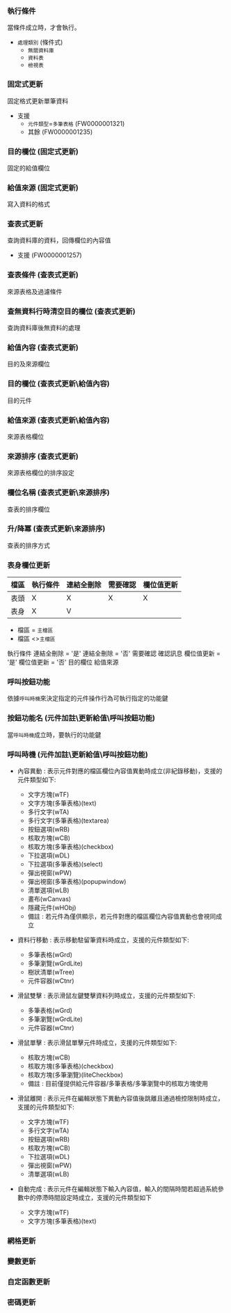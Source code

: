 ### <div id="logical">執行條件</div>

當條件成立時，才會執行。

* `處理類別` <path>(條件式)</path>
    * `無關資料庫`
    * `資料表`
    * `檢視表`

### <div id="fixedup">固定式更新</div>

固定格式更新單筆資料
* 支援 
    * `元件類型`=`多筆表格` <ic>(FW0000001321)</ic>
    * 其餘 <ic>(FW0000001235)</ic>

### <div id="fixedup_fld">目的欄位 <path>(固定式更新)</path></div>

固定的給值欄位

### <div id="fixedup_src">給值來源 <path>(固定式更新)</path></div>

寫入資料的格式

### <div id="queryup">查表式更新</div>

查詢資料庫的資料，回傳欄位的內容值

* 支援 <ic>(FW0000001257)</ic>

### <div id="queryup_tbl">查表條件 <path>(查表式更新)</path></div>

來源表格及過濾條件

### <div id="queryup_clear">查無資料行時清空目的欄位 <path>(查表式更新)</path></div>

查詢資料庫後無資料的處理

### <div id="queryup_fld">給值內容 <path>(查表式更新)</path></div>

目的及來源欄位

### <div id="queryup_fld_pur">目的欄位 <path>(查表式更新\給值內容)</path></div>

目的元件

### <div id="queryup_fld_src">給值來源 <path>(查表式更新\給值內容)</path></div>

來源表格欄位

### <div id="queryup_order">來源排序 <path>(查表式更新)</path></div>

來源表格欄位的排序設定

### <div id="queryup_order">欄位名稱 <path>(查表式更新\來源排序)</path></div>

查表的排序欄位

### <div id="queryup_order">升/降冪 <path>(查表式更新\來源排序)</path></div>

查表的排序方式

### <div id="bodyup">表身欄位更新</div>

|檔區|執行條件|連結全刪除|需要確認|欄位值更新|
|--|--|--|--|--|
|表頭|X|X|X|X|
|表身|X|V|

* 檔區 = `主檔區`
* 檔區 <>`主檔區`

執行條件
連結全刪除 = '是'
連結全刪除 = '否'
需要確認
確認訊息
欄位值更新 = '是'
欄位值更新 = '否'
目的欄位
給值來源

### <div id="btnup">呼叫按鈕功能</div>
依據`呼叫時機`來決定指定的元件操作行為可執行指定的功能鍵

### <div id="btnup_funkey">按鈕功能名 <path>(元件加註\更新給值\呼叫按鈕功能)</path></div>
當`呼叫時機`成立時，要執行的功能鍵

### <div id="btnup_time">呼叫時機 <path>(元件加註\更新給值\呼叫按鈕功能)</path></div>
* 內容異動 : 表示元件對應的檔區欄位內容值異動時成立(非紀錄移動)，支援的元件類型如下:
    * 文字方塊(wTF)
    * 文字方塊(多筆表格)(text)
    * 多行文字(wTA)
    * 多行文字(多筆表格)(textarea)
    * 按鈕選項(wRB)
    * 核取方塊(wCB)
    * 核取方塊(多筆表格)(checkbox)
    * 下拉選項(wDL)
    * 下拉選項(多筆表格)(select)
    * 彈出視窗(wPW)
    * 彈出視窗(多筆表格)(popupwindow)
    * 清單選項(wLB)
    * 畫布(wCanvas)
    * 隱藏元件(wHObj)
    * 備註 : 若元件為僅供顯示，若元件對應的檔區欄位內容值異動也會視同成立

* 資料行移動 : 表示移動駐留筆資料時成立，支援的元件類型如下:
    * 多筆表格(wGrd)
    * 多筆瀏覽(wGrdLite)
    * 樹狀清單(wTree)
    * 元件容器(wCtnr)

* 滑鼠雙擊 : 表示滑鼠左鍵雙擊資料列時成立，支援的元件類型如下:
    * 多筆表格(wGrd)
    * 多筆瀏覽(wGrdLite)
    * 元件容器(wCtnr)

* 滑鼠單擊 : 表示滑鼠單擊元件時成立，支援的元件類型如下:
    * 核取方塊(wCB)
    * 核取方塊(多筆表格)(checkbox)
    * 核取方塊(多筆瀏覽)(liteCheckbox)
    * 備註 : 目前僅提供給元件容器/多筆表格/多筆瀏覽中的核取方塊使用

* 滑鼠離開 : 表示元件在編輯狀態下異動內容值後跳離且通過檢控限制時成立，支援的元件類型如下:
    * 文字方塊(wTF)
    * 多行文字(wTA)
    * 按鈕選項(wRB)
    * 核取方塊(wCB)
    * 下拉選項(wDL)
    * 彈出視窗(wPW)
    * 清單選項(wLB)

* 自動完成 : 表示元件在編輯狀態下輸入內容值，輸入的間隔時間若超過系統參數中的停滯時間設定時成立，支援的元件類型如下
    * 文字方塊(wTF)
    * 文字方塊(多筆表格)(text)

### <div id="multipleup">網格更新</div>

### <div id="variableup">變數更新</div>

### <div id="customup">自定函數更新</div>

### <div id="passwordup">密碼更新</div>